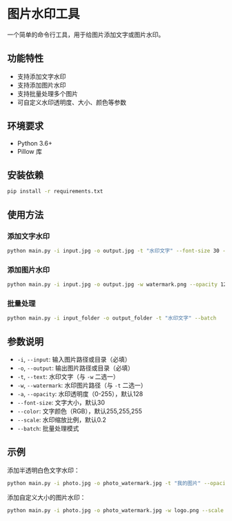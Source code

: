 # 图片水印工具

一个简单的命令行工具，用于给图片添加文字或图片水印。

## 功能特性

- 支持添加文字水印
- 支持添加图片水印
- 支持批量处理多个图片
- 可自定义水印透明度、大小、颜色等参数

## 环境要求

- Python 3.6+ 
- Pillow 库

## 安装依赖

```bash
pip install -r requirements.txt
```

## 使用方法

### 添加文字水印

```bash
python main.py -i input.jpg -o output.jpg -t "水印文字" --font-size 30 --opacity 128 --color 255,255,255
```

### 添加图片水印

```bash
python main.py -i input.jpg -o output.jpg -w watermark.png --opacity 128 --scale 0.2
```

### 批量处理

```bash
python main.py -i input_folder -o output_folder -t "水印文字" --batch
```

## 参数说明

- `-i`, `--input`: 输入图片路径或目录（必填）
- `-o`, `--output`: 输出图片路径或目录（必填）
- `-t`, `--text`: 水印文字（与 `-w` 二选一）
- `-w`, `--watermark`: 水印图片路径（与 `-t` 二选一）
- `-a`, `--opacity`: 水印透明度（0-255），默认128
- `--font-size`: 文字大小，默认30
- `--color`: 文字颜色（RGB），默认255,255,255
- `--scale`: 水印缩放比例，默认0.2
- `--batch`: 批量处理模式

## 示例

添加半透明白色文字水印：
```bash
python main.py -i photo.jpg -o photo_watermark.jpg -t "我的图片" --opacity 100
```

添加自定义大小的图片水印：
```bash
python main.py -i photo.jpg -o photo_watermark.jpg -w logo.png --scale 0.3
```
